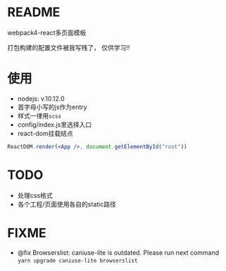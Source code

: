 # README

webpack4-react多页面模板

打包构建的配置文件被我写残了， 仅供学习!! 

# 使用

- nodejs: v.10.12.0
- 首字母小写的js作为entry
- 样式一律用`scss`
- config/index.js里选择入口
- react-dom挂载结点

```jsx
ReactDOM.render(<App />, document.getElementById("root"))
```

# TODO

- 处理css格式
- 各个工程/页面使用各自的static路径

# FIXME

- @fix Browserslist: caniuse-lite is outdated. Please run next command `yarn upgrade caniuse-lite browserslist`

